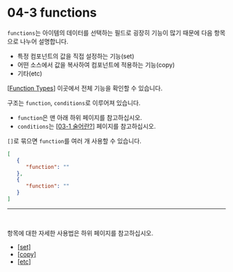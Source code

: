 # 04-3 functions

`functions`는 아이템의 데이터를 선택하는 필드로
굉장히 기능이 많기 때문에 다음 항목으로 나누어 설명합니다.

- 특정 컴포넌트의 값을 직접 설정하는 기능(set)
- 어떤 소스에서 값을 복사하여 컴포넌트에 적용하는 기능(copy)
- 기타(etc)

[[Function Types](https://minecraft.wiki/w/Item_modifier#Function_types)] 이곳에서 전체 기능을 확인할 수 있습니다.

구조는 `function`, `conditions`로 이루어져 있습니다.
- `function`은 맨 아래 하위 페이지를 참고하십시오.
- `conditions`는 [[03-1 술어란?](03-1)] 페이지를 참고하십시오.

`[]`로 묶으면 `function`를 여러 개 사용할 수 있습니다.
```json
[
   {
      "function": ""
   },
   {
      "function": ""
   }
]
```

---

<br>

항목에 대한 자세한 사용법은 하위 페이지를 참고하십시오.

- [[set]](04-3-1)
- [[copy]](04-3-2)
- [[etc]](04-3-3)